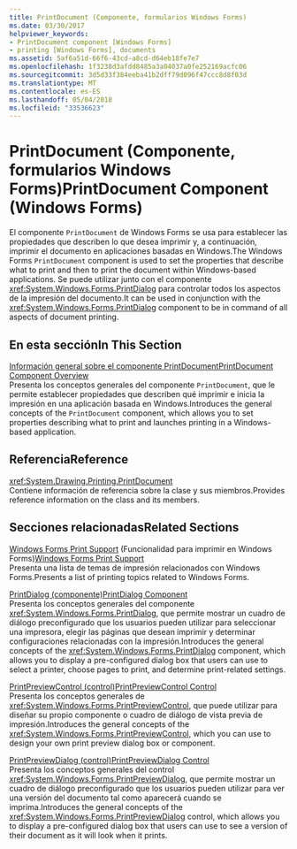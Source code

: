 ```yaml
---
title: PrintDocument (Componente, formularios Windows Forms)
ms.date: 03/30/2017
helpviewer_keywords:
- PrintDocument component [Windows Forms]
- printing [Windows Forms], documents
ms.assetid: 5af6a51d-66f6-43cd-a8cd-d64eb18fe7e7
ms.openlocfilehash: 1f3238d3afdd8485a3a04037a0fe252169acfc06
ms.sourcegitcommit: 3d5d33f384eeba41b2dff79d096f47ccc8d8f03d
ms.translationtype: MT
ms.contentlocale: es-ES
ms.lasthandoff: 05/04/2018
ms.locfileid: "33536623"
---
```

# <a name="printdocument-component-windows-forms"></a><span data-ttu-id="fe963-102">PrintDocument (Componente, formularios Windows Forms)</span><span class="sxs-lookup"><span data-stu-id="fe963-102">PrintDocument Component (Windows Forms)</span></span>
<span data-ttu-id="fe963-103">El componente `PrintDocument` de Windows Forms se usa para establecer las propiedades que describen lo que desea imprimir y, a continuación, imprimir el documento en aplicaciones basadas en Windows.</span><span class="sxs-lookup"><span data-stu-id="fe963-103">The Windows Forms `PrintDocument` component is used to set the properties that describe what to print and then to print the document within Windows-based applications.</span></span> <span data-ttu-id="fe963-104">Se puede utilizar junto con el componente <xref:System.Windows.Forms.PrintDialog> para controlar todos los aspectos de la impresión del documento.</span><span class="sxs-lookup"><span data-stu-id="fe963-104">It can be used in conjunction with the <xref:System.Windows.Forms.PrintDialog> component to be in command of all aspects of document printing.</span></span>  
  
## <a name="in-this-section"></a><span data-ttu-id="fe963-105">En esta sección</span><span class="sxs-lookup"><span data-stu-id="fe963-105">In This Section</span></span>  
 [<span data-ttu-id="fe963-106">Información general sobre el componente PrintDocument</span><span class="sxs-lookup"><span data-stu-id="fe963-106">PrintDocument Component Overview</span></span>](../../../../docs/framework/winforms/controls/printdocument-component-overview-windows-forms.md)  
 <span data-ttu-id="fe963-107">Presenta los conceptos generales del componente `PrintDocument`, que le permite establecer propiedades que describen qué imprimir e inicia la impresión en una aplicación basada en Windows.</span><span class="sxs-lookup"><span data-stu-id="fe963-107">Introduces the general concepts of the `PrintDocument` component, which allows you to set properties describing what to print and launches printing in a Windows-based application.</span></span>  
  
## <a name="reference"></a><span data-ttu-id="fe963-108">Referencia</span><span class="sxs-lookup"><span data-stu-id="fe963-108">Reference</span></span>  
 <xref:System.Drawing.Printing.PrintDocument>  
 <span data-ttu-id="fe963-109">Contiene información de referencia sobre la clase y sus miembros.</span><span class="sxs-lookup"><span data-stu-id="fe963-109">Provides reference information on the class and its members.</span></span>  
  
## <a name="related-sections"></a><span data-ttu-id="fe963-110">Secciones relacionadas</span><span class="sxs-lookup"><span data-stu-id="fe963-110">Related Sections</span></span>  
 <span data-ttu-id="fe963-111">[Windows Forms Print Support](../../../../docs/framework/winforms/advanced/windows-forms-print-support.md) (Funcionalidad para imprimir en Windows Forms)</span><span class="sxs-lookup"><span data-stu-id="fe963-111">[Windows Forms Print Support](../../../../docs/framework/winforms/advanced/windows-forms-print-support.md)</span></span>  
 <span data-ttu-id="fe963-112">Presenta una lista de temas de impresión relacionados con Windows Forms.</span><span class="sxs-lookup"><span data-stu-id="fe963-112">Presents a list of printing topics related to Windows Forms.</span></span>  
  
 [<span data-ttu-id="fe963-113">PrintDialog (componente)</span><span class="sxs-lookup"><span data-stu-id="fe963-113">PrintDialog Component</span></span>](../../../../docs/framework/winforms/controls/printdialog-component-windows-forms.md)  
 <span data-ttu-id="fe963-114">Presenta los conceptos generales del componente <xref:System.Windows.Forms.PrintDialog>, que permite mostrar un cuadro de diálogo preconfigurado que los usuarios pueden utilizar para seleccionar una impresora, elegir las páginas que desean imprimir y determinar configuraciones relacionadas con la impresión.</span><span class="sxs-lookup"><span data-stu-id="fe963-114">Introduces the general concepts of the <xref:System.Windows.Forms.PrintDialog> component, which allows you to display a pre-configured dialog box that users can use to select a printer, choose pages to print, and determine print-related settings.</span></span>  
  
 [<span data-ttu-id="fe963-115">PrintPreviewControl (control)</span><span class="sxs-lookup"><span data-stu-id="fe963-115">PrintPreviewControl Control</span></span>](../../../../docs/framework/winforms/controls/printpreviewcontrol-control-windows-forms.md)  
 <span data-ttu-id="fe963-116">Presenta los conceptos generales de <xref:System.Windows.Forms.PrintPreviewControl>, que puede utilizar para diseñar su propio componente o cuadro de diálogo de vista previa de impresión.</span><span class="sxs-lookup"><span data-stu-id="fe963-116">Introduces the general concepts of the <xref:System.Windows.Forms.PrintPreviewControl>, which you can use to design your own print preview dialog box or component.</span></span>  
  
 [<span data-ttu-id="fe963-117">PrintPreviewDialog (control)</span><span class="sxs-lookup"><span data-stu-id="fe963-117">PrintPreviewDialog Control</span></span>](../../../../docs/framework/winforms/controls/printpreviewdialog-control-windows-forms.md)  
 <span data-ttu-id="fe963-118">Presenta los conceptos generales del control <xref:System.Windows.Forms.PrintPreviewDialog>, que permite mostrar un cuadro de diálogo preconfigurado que los usuarios pueden utilizar para ver una versión del documento tal como aparecerá cuando se imprima.</span><span class="sxs-lookup"><span data-stu-id="fe963-118">Introduces the general concepts of the <xref:System.Windows.Forms.PrintPreviewDialog> control, which allows you to display a pre-configured dialog box that users can use to see a version of their document as it will look when it prints.</span></span>
